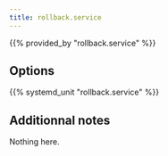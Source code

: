 ```yaml
---
title: rollback.service
---
```


{{% provided_by "rollback.service" %}}

## Options

{{% systemd_unit "rollback.service" %}}

## Additionnal notes

Nothing here.